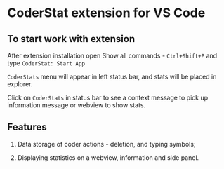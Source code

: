 # CoderStat extension for VS Code

## To start work with extension

After extension installation open Show all commands - `Ctrl+Shift+P` and type `CoderStat: Start App`

`CoderStats` menu will appear in left status bar, and stats will be placed in explorer.

Click on `CoderStats` in status bar to see a context message to pick up information message or webview to show stats.

## Features

1. Data storage of coder actions - deletion, and typing symbols;

2. Displaying statistics on a webview, information and side panel.
